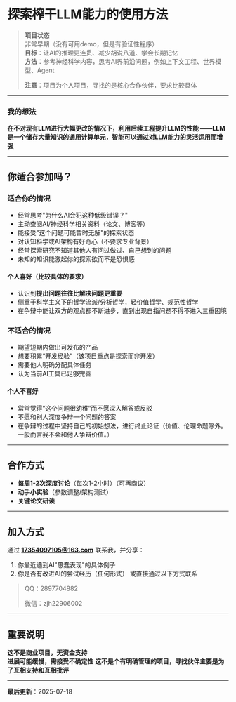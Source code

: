# 探索榨干LLM能力的使用方法

> **项目状态**  
> 非常早期（没有可用demo，但是有验证性程序）  
> **目标**：让AI的推理更连贯、减少胡说八道、学会长期记忆  
> **方法**：参考神经科学内容，思考AI界前沿问题，例如上下文工程、世界模型、Agent
>
> **注意**：项目为个人项目，寻找的是核心合作伙伴，要求比较具体

---
### 我的想法

**在不对现有LLM进行大幅更改的情况下，利用后续工程提升LLM的性能
——LLM是一个储存大量知识的通用计算单元，智能可以通过对LLM能力的灵活运用而增强**

---

## 你适合参加吗？

###  适合你的情况
- 经常思考"为什么AI会犯这种低级错误？"
- 主动查阅AI/神经科学相关资料（论文、博客等）
- 能接受"这个问题可能暂时无解"的探索状态
- 对认知科学或AI架构有好奇心（不要求专业背景）
- 经常探索研究不知道其他人有问过做过、自己想到的问题
- 未知的知识能激起你的探索欲而不是恐惧感
#### 个人喜好（比较具体的要求）
- 认识到**提出问题往往比解决问题更重要**
- 侧重于科学主义下的哲学流派/分析哲学，轻价值哲学、规范性哲学
- 在争辩中能让双方的观点都不断进步，直到出现自指问题不得不进入三重困境

###  不适合的情况
- 期望短期内做出可发布的产品
- 想要积累“开发经验”（该项目重点是探索而非开发）
- 需要他人明确分配具体任务
- 认为当前AI工具已足够完善

#### 个人不喜好
- 常常觉得“这个问题很幼稚”而不愿深入解答或反驳
- 不愿和别人深度争辩一个问题的答案
- 在争辩的过程中坚持自己的初始想法，进行终止论证（价值、伦理命题除外。一般而言我不会和他人争辩价值。）

---

## 合作方式
- **每周1-2次深度讨论**（每次1-2小时）（可再商议）
- **动手小实验**（参数调整/架构测试）
- **关键论文研读**

---

## 加入方式
通过 **[17354097105@163.com](mailto:17354097105@163.com)** 联系我，并分享：
1. 你最近遇到AI"愚蠢表现"的具体例子
2. 你是否有改进AI的尝试经历（任何形式）
或直接通过以下方式联系
> QQ：2897704882
> 
> 微信：zjh22906002

---

## 重要说明
**这不是商业项目，无资金支持**  
**进展可能缓慢，需接受不确定性**
**这不是个有明确管理的项目，寻找伙伴主要是为了互相支持和互相批评**

---
**最后更新**：2025-07-18
